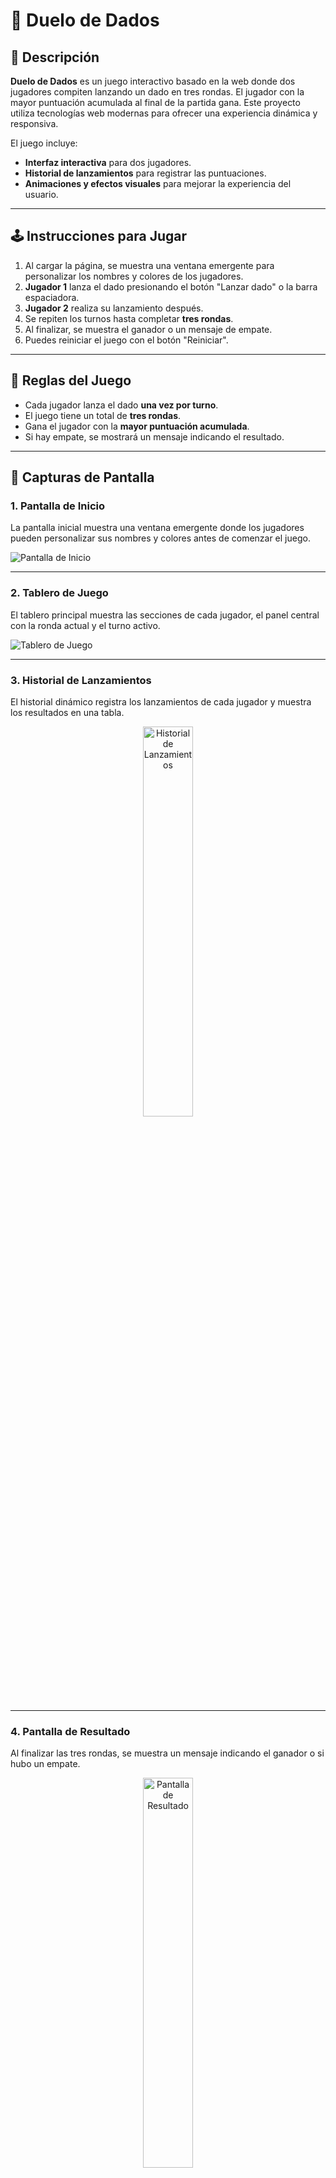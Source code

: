 # 🎲 Duelo de Dados

## 📌 Descripción
**Duelo de Dados** es un juego interactivo basado en la web donde dos jugadores compiten lanzando un dado en tres rondas. El jugador con la mayor puntuación acumulada al final de la partida gana. Este proyecto utiliza tecnologías web modernas para ofrecer una experiencia dinámica y responsiva.

El juego incluye:
- **Interfaz interactiva** para dos jugadores.
- **Historial de lanzamientos** para registrar las puntuaciones.
- **Animaciones y efectos visuales** para mejorar la experiencia del usuario.

---

## 🕹️ Instrucciones para Jugar
1. Al cargar la página, se muestra una ventana emergente para personalizar los nombres y colores de los jugadores.
2. **Jugador 1** lanza el dado presionando el botón "Lanzar dado" o la barra espaciadora.
3. **Jugador 2** realiza su lanzamiento después.
4. Se repiten los turnos hasta completar **tres rondas**.
5. Al finalizar, se muestra el ganador o un mensaje de empate.
6. Puedes reiniciar el juego con el botón "Reiniciar".

---

## 📜 Reglas del Juego
- Cada jugador lanza el dado **una vez por turno**.
- El juego tiene un total de **tres rondas**.
- Gana el jugador con la **mayor puntuación acumulada**.
- Si hay empate, se mostrará un mensaje indicando el resultado.

---

## 📸 Capturas de Pantalla

### 1. **Pantalla de Inicio**
La pantalla inicial muestra una ventana emergente donde los jugadores pueden personalizar sus nombres y colores antes de comenzar el juego.

![Pantalla de Inicio](image.png)

---

### 2. **Tablero de Juego**
El tablero principal muestra las secciones de cada jugador, el panel central con la ronda actual y el turno activo.

![Tablero de Juego](image2.png)

---

### 3. **Historial de Lanzamientos**
El historial dinámico registra los lanzamientos de cada jugador y muestra los resultados en una tabla.

<div align="center">
    <img src="image3.png" alt="Historial de Lanzamientos" width="40%">
</div>

---

### 4. **Pantalla de Resultado**
Al finalizar las tres rondas, se muestra un mensaje indicando el ganador o si hubo un empate.

<div align="center">
    <img src="image4.png" alt="Pantalla de Resultado" width="40%">
</div>

---

## 🛠️ Tecnologías Utilizadas
Este proyecto fue desarrollado utilizando las siguientes tecnologías:
- **HTML5**: Para la estructura semántica de la interfaz.
- **CSS3**: Para los estilos, diseño responsivo y animaciones.
- **JavaScript (Int)**: Para la lógica del juego, manipulación del DOM y control de eventos.

---

## 🔍 Funciones Técnicas Implementadas

### 1. **Control de Turnos**
   - Se utiliza una variable global `turnoActivo` para alternar entre los jugadores.
   - La función `lanzarDado()` actualiza el turno y registra la puntuación del jugador actual.

   ```javascript
   function lanzarDado() {
    if (viendoPartidaGuardada) {
        cerrarVistaPartidaGuardada(); 
    }

    if (juegoTerminado || !turnoActivo) return;

    turnoActivo = false; // Bloquear interacción hasta que termine el turno

    diceSound.play();

    let currentPlayer = turn % 2 === 1 ? 0 : 1;
    let diceRoll = Math.floor(Math.random() * 6) + 1;
    let diceElement = document.getElementById(`dice${currentPlayer + 1}`);

    diceElement.classList.add("rolling");
    setTimeout(() => {
        diceElement.classList.remove("rolling");
        actualizarDados(diceElement, diceRoll);
        actualizarHistorial(currentPlayer, diceRoll);

        scores[currentPlayer] += diceRoll;
        rolls[currentPlayer]++;
        document.getElementById(`score${currentPlayer + 1}`).innerText = scores[currentPlayer];

        if (rolls[currentPlayer] === 1) {
            rolls[currentPlayer] = 0;
            if (currentPlayer === 1) {
                round++;
                document.getElementById("round").innerText = round;
            }
        }

        if (turn >= 6) {
            juegoTerminado = true;
            determinarGanador();
            agregarGanadorAlHistorial();
            guardarPartida();
            return;
        }

        turn++;
        document.getElementById("turn").innerText = `Turno de: ${turn % 2 === 1 ? playerNames[0] : playerNames[1]}`;

        // Habilitar interacción después de 1 segundo
        setTimeout(() => {
            turnoActivo = true;
        }, 1000);
    }, 500); 
    }
   ```

### 2. **Historial de Lanzamientos**
   - Los lanzamientos de cada jugador se registran en un historial dinámico.
   - Se utiliza manipulación del DOM para agregar filas a una tabla que muestra los resultados.

   ```javascript
   function actualizarHistorial(player, roll) {
    const table = document.getElementById("history");
    const row = table.insertRow();
    row.innerHTML = `
        <td><strong>${playerNames[player]}</strong></td>
        <td>${roll}</td>
    `;

    guardarHistorialEnLocalStorage();
    }
   ```

### 3. **Ventana Emergente de Personalización**
   - Al inicio, se muestra una ventana emergente para que los jugadores ingresen sus nombres y seleccionen colores personalizados.
   - Los valores ingresados se aplican dinámicamente al tablero de juego.

   ```javascript
   document.getElementById("startGame").addEventListener("click", function () {
    // Obtener los valores ingresados por el usuario
    const player1Name = document.getElementById("player1Name").value.trim();
    const player2Name = document.getElementById("player2Name").value.trim();
    const player1Color = document.getElementById("colorPlayer1").value;
    const player2Color = document.getElementById("colorPlayer2").value;

    // Validar que se hayan ingresado nombres
    if (!player1Name || !player2Name) {
        alert("Por favor, ingresa los nombres de ambos jugadores.");
        return; 
    }

    // Aplicar nombres y colores personalizados
    playerNames[0] = player1Name;
    playerNames[1] = player2Name;

    document.querySelector(".player:nth-child(1) h2").innerText = player1Name;
    document.querySelector(".player:nth-child(3) h2").innerText = player2Name;

    document.querySelector(".player:nth-child(1)").style.backgroundColor = player1Color;
    document.querySelector(".player:nth-child(3)").style.backgroundColor = player2Color;

    // Ocultar la ventana emergente
    const popup = document.getElementById("popup");
    popup.classList.remove("show");
    openHistorialButton.classList.remove("disabled-overlay"); 
    mainContent.classList.remove("disabled-overlay"); 

    // Reiniciar el estado del juego
    resetGameState();
    });
   ```

### 4. **Diseño Responsivo**
   - Se implementaron media queries en CSS para garantizar que el diseño se adapte a diferentes tamaños de pantalla.
   - El botón flotante y el historial se ajustan dinámicamente en dispositivos móviles.

   ```css
   @media (max-width: 530px) {
    /* Ajustar el contenedor del historial */
    #historialPanel {
        position: fixed;
        top: 0;
        right: -100%; 
        width: 90%;
        height: 100%;
        background-color: #333;
        border-radius: 10px 0 0 10px;
        box-shadow: -5px 0 10px rgba(0, 0, 0, 0.3);
        overflow-y: auto; 
        z-index: 1000; 
        padding: 10px;
        transition: right 0.3s ease; 
    }}
   ```

### 5. **Reinicio del Juego**
   - La función `reiniciarJuego()` restablece todas las variables y el estado del DOM para iniciar una nueva partida.

   ```javascript
   function reiniciarJuego() {
    // Crear una ventana emergente personalizada
    const confirmationPopup = document.createElement("div");
    confirmationPopup.classList.add("popup");
    confirmationPopup.innerHTML = `
        <div class="popup-content">
            <h2>¿Deseas reiniciar?</h2>
            <p>¿Quieres continuar con los mismos jugadores o agregar nuevos?</p>
            <button id="continueSamePlayers">Continuar con los mismos</button>
            <button id="addNewPlayers">Agregar nuevos jugadores</button>
        </div>
    `;
    document.body.appendChild(confirmationPopup);

    // Mostrar la ventana emergente
    confirmationPopup.classList.add("show");
    openHistorialButton.classList.add("disabled-overlay"); 

    // Manejar la opción de continuar con los mismos jugadores
    document.getElementById("continueSamePlayers").addEventListener("click", () => {
        // Cerrar la ventana emergente
        confirmationPopup.classList.remove("show");
        setTimeout(() => confirmationPopup.remove(), 300);

        // Restaurar el botón del historial
        openHistorialButton.classList.remove("disabled-overlay");

        // Reiniciar el juego con los mismos jugadores
        resetGameState();
    });
        // Manejar la opción de agregar nuevos jugadores
    document.getElementById("addNewPlayers").addEventListener("click", () => {
        // Cerrar la ventana emergente
        confirmationPopup.classList.remove("show");
        setTimeout(() => confirmationPopup.remove(), 300);

        // Restaurar el botón del historial
        openHistorialButton.classList.remove("disabled-overlay");

        // Reiniciar el estado del juego
        resetGameState();

        // Mostrar la ventana emergente de bienvenida para agregar nuevos jugadores
        const popup = document.getElementById("popup");
        popup.classList.add("show");

        // Actualizar los nombres de los jugadores después de cerrar la ventana emergente
        document.getElementById("startGame").addEventListener("click", function () {
            const player1Name = document.getElementById("player1Name").value.trim();
            const player2Name = document.getElementById("player2Name").value.trim();

            if (player1Name) playerNames[0] = player1Name;
            if (player2Name) playerNames[1] = player2Name;

            document.querySelectorAll(".player h2")[0].innerText = playerNames[0];
            document.querySelectorAll(".player h2")[1].innerText = playerNames[1];

            // Ocultar la ventana emergente
            popup.classList.remove("show");

            // Actualizar la interfaz con la copa
            actualizarCopa();
        });
    });
    }
   ```

---

## 👨‍💻 Instalación y Uso
1. Clona este repositorio:
   ```sh
   git clone https://github.com/Whiteherobot/duelo-dados_Lata_Alvarez
   ```
2. Abre el archivo `index.html` en tu navegador.
3. ¡Disfruta el juego! 🎲

---

## 📂 Control de Versiones
Este proyecto utiliza **Git** para el control de versiones. Asegúrate de realizar commits significativos con mensajes claros. Ejemplo:
```sh
git commit -m "Agregada funcionalidad de historial de lanzamientos"
```

---
